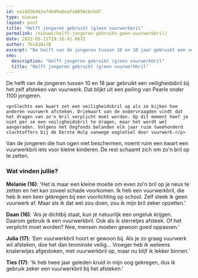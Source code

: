 ```yaml
---
id: ea18d36463ef4bd9a6eafa8850cbcbd7
type: nieuws
layout: post
title: "Helft jongeren gebruikt (g)een vuurwerkbril"
permalink: /nieuws/helft-jongeren-gebruikt-geen-vuurwerkbril/
date: 2022-05-11T19:16:41.067Z
author: 7biA1WiYB
excerpt: "De helft van de jongeren tussen 10 en 18 jaar gebruikt een veiligheidsbril bij het zelf afsteken van vuurwerk. Dat blijkt uit een peiling van Pearle onder 1100 jongeren.  "
seo:
  description: "Helft jongeren gebruikt (g)een vuurwerkbril"
  title: "Helft jongeren gebruikt (g)een vuurwerkbril"
---
```

De helft van de jongeren tussen 10 en 18 jaar gebruikt een veiligheidsbril bij het zelf afsteken van vuurwerk. Dat blijkt uit een peiling van Pearle onder 1100 jongeren.  

    <p>Slechts een kwart zet een veiligheidsbril op als ze kijken hoe anderen vuurwerk afsteken. Driekwart van de ondervraagden vindt dat het dragen van zo'n bril verplicht moet worden. Op dit moment hoef je niet per se een veiligheidsbril te dragen, maar het wordt wel aangeraden. Volgens het Oogfonds belanden elk jaar ruim tweehonderd slachtoffers bij de Eerste Hulp vanwege oogletsel door vuurwerk.</p>
<p>Van de jongeren die hun ogen niet beschermen, noemt ruim een kwart een vuurwerkbril iets voor kleine kinderen. De rest schaamt zich om zo'n bril op te zetten.</p>
<h3>Wat vinden jullie?</h3>
<p><strong>Melanie (16)</strong>: 'Het is maar een kleine moeite om even zo'n bril op je neus te zetten en het kan zoveel schade voorkomen. Ik heb een vuurwerkbril, die heb ik een keer gekregen bij een voorlichting op school. Zelf steek ik geen vuurwerk af. Maar als ik dat wel zou doen, zou ik mijn bril zeker opzetten.'</p>
<p><strong>Daan (16)</strong>: 'Als je dichtbij staat, kun je natuurlijk een ongeluk krijgen. Daarom gebruik ik een vuurwerkbril. Ook als ik sterretjes afsteek. Of het verplicht moet worden? Nee, mensen moeten gewoon goed oppassen.'</p>
<p><strong>Julia (17)</strong>: 'Een vuurwerkbril hoort er gewoon bij. Als je zo graag vuurwerk wil afsteken, doe het dan tenminste veilig... Vroeger heb ik weleens knalerwtjes afgestoken, met vuurwerkbril op, maar nu blijf ik lekker binnen.'</p>
<p><strong>Ties (17)</strong>: 'Ik heb twee jaar geleden kruid in mijn oog gekregen, dus ik gebruik zeker een vuurwerkbril bij het afsteken.'</p>  
